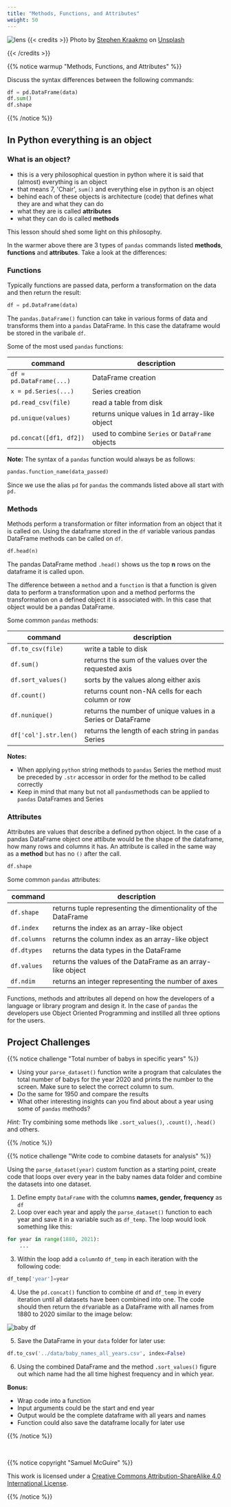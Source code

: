 ```yaml
---
title: "Methods, Functions, and Attributes"
weight: 50
---
```


![lens](/images/data_processing.jpg)
{{< credits >}}
Photo by <a href="https://unsplash.com/@srkraakmo?utm_source=unsplash&utm_medium=referral&utm_content=creditCopyText">Stephen Kraakmo</a> on <a href="https://unsplash.com/s/photos/filter?utm_source=unsplash&utm_medium=referral&utm_content=creditCopyText">Unsplash</a>
  
{{< /credits >}}

{{% notice warmup "Methods, Functions, and Attributes" %}}

Discuss the syntax differences between the following commands:

```python
df = pd.DataFrame(data)
df.sum()
df.shape
```

{{% /notice %}}


## In Python everything is an object

### What is an object?

- this is a very philosophical question in python where it is said that (almost) everything is an object
- that means 7, 'Chair', `sum()` and everything else in python is an object 
- behind each of these objects is architecture (code) that defines what they are and what they can do
- what they are is called **attributes**
- what they can do is called **methods**

This lesson should shed some light on this philosophy.

In the warmer above there are 3 types of `pandas` commands listed **methods**, **functions** and **attributes**. Take a look at the differences:

### Functions

Typically functions are passed data, perform a transformation on the data and then return the result:

```python 
df = pd.DataFrame(data)
```

The `pandas.DataFrame()` function can take in various forms of data and transforms them into a `pandas` DataFrame.  In this case the dataframe would be stored in the varibale `df`.

Some of the most used `pandas` functions:

command                       | description
---                           | ---
`df = pd.DataFrame(...)`      | DataFrame creation
`x = pd.Series(...)`          | Series creation
`pd.read_csv(file)`           | read a table from disk
`pd.unique(values)`           | returns unique values in 1d array-like object
`pd.concat([df1, df2])`       | used to combine `Series` or `DataFrame` objects

**Note:** The syntax of a `pandas` function would always be as follows:

```python
pandas.function_name(data_passed)
```

Since we use the alias `pd` for `pandas` the commands listed above all start with `pd.`

### Methods

Methods perform a transformation or filter information from an object that it is called on. Using the dataframe stored in the `df` variable various pandas DataFrame methods can be called on `df`.

```python
df.head(n)
```

The pandas DataFrame method `.head()` shows us the top **n** rows on the dataframe it is called upon. 

The difference between a `method` and a `function` is that a function is given data to perform a transformation upon and a method performs the transformation on a defined object it is associated with. In this case that object would be a pandas DataFrame. 

Some common `pandas` methods:

command                       | description
---                           | ---
`df.to_csv(file)`             | write a table to disk
`df.sum()`                    | returns the sum of the values over the requested axis
`df.sort_values()`            | sorts by the values along either axis
`df.count()`                  | returns count non-NA cells for each column or row
`df.nunique()`               | returns the number of unique values in a Series or DataFrame
`df['col'].str.len()`         | returns the length of each string in `pandas` Series

**Notes:** 

- When applying `python` string methods to `pandas` Series the method must be preceded by `.str` accessor in order for the method to be called correctly
- Keep in mind that many but not all `pandas`methods can be applied to `pandas` DataFrames and Series


### Attributes

Attributes are values that describe a defined python object. In the case of a pandas DataFrame object one attibute would be the shape of the dataframe, how many rows and columns it has. An attribute is called in the same way as a **method** but has no `()` after the call.

```python
df.shape
```
Some common `pandas` attributes:

command                       | description
---                           | ---
`df.shape`             | returns tuple representing the dimentionality of the DataFrame
`df.index`                    | returns the index as an array-like object
`df.columns`            | returns the column index as an array-like object
`df.dtypes`                  | returns the data types in the DataFrame
`df.values`         | returns the values of the DataFrame as an array-like object
`df.ndim`         | returns an integer representing the number of axes

Functions, methods and attributes all depend on how the developers of a language or library program and design it. In the case of `pandas` the developers use Object Oriented Programming and instilled all three options for the users. 

## Project Challenges

{{% notice challenge "Total number of babys in specific years" %}}

- Using your `parse_dataset()` function write a program that calculates the total number of babys for the year 2020 and prints the number to the screen. Make sure to select the correct column to sum. 
- Do the same for 1950 and compare the results
- What other interesting insights can you find about about a year using some of `pandas` methods?

*Hint:*  Try combining some methods like `.sort_values()`, `.count()`, `.head()` and others. 

{{% /notice %}}

{{% notice challenge "Write code to combine datasets for analysis" %}}

Using the `parse_dataset(year)` custom function as a starting point, create code that loops over every year in the baby names data folder and combine the datasets into one dataset. 

1. Define empty `DataFrame` with the columns **names, gender, frequency** as `df`
2. Loop over each year and apply the `parse_dataset()` function to each year and save it in a variable such as `df_temp`. The loop would look something like this:

```python
for year in range(1880, 2021):
    ...
```

3. Within the loop add a `column`to `df_temp` in each iteration with the following code:

```python
df_temp['year']=year
```

4. Use the `pd.concat()` function to combine `df` and `df_temp` in every iteration until all datasets have been combined into one. The code should then return the `df`variable as a DataFrame with all names from 1880 to 2020 similar to the image below:

![baby df](/images/combine_baby_names.png)

5. Save the DataFrame in your `data` folder for later use:

```python
df.to_csv('../data/baby_names_all_years.csv', index=False)
```

6. Using the combined DataFrame and the method `.sort_values()` figure out which name had the all time highest frequency and in which year. 

**Bonus:**

- Wrap code into a function
- Input arguments could be the start and end year
- Output would be the complete dataframe with all years and names
- Function could also save the dataframe locally for later use

{{% /notice %}}

<br>

{{% notice copyright "Samuel McGuire" %}}

This work is licensed under a [Creative Commons Attribution-ShareAlike 4.0 International License](https://creativecommons.org/licenses/by-sa/4.0/).

{{% /notice %}}
